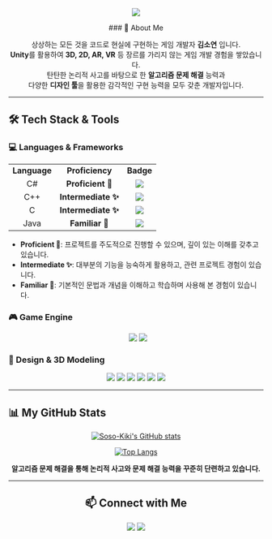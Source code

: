 
  <p align="center">
  <img src="https://capsule-render.vercel.app/api?type=waving&color=0:E0F8FF,100:87CEEB&height=300&section=header&text=Hello,%20I'm%20%EA%B9%80%EC%86%8C%EC%97%B0!&fontSize=70&animation=fadeIn&fontAlignY=38&desc=A%20Creative%20Game%20Developer%20&%20Problem%20Solver&descAlignY=51&descAlign=62"/>
</p>
<div align="center">
### 🚀 About Me

상상하는 모든 것을 코드로 현실에 구현하는 게임 개발자 **김소연** 입니다. <br>
**Unity**를 활용하여 **3D, 2D, AR, VR** 등 장르를 가리지 않는 게임 개발 경험을 쌓았습니다.<br>
탄탄한 논리적 사고를 바탕으로 한 **알고리즘 문제 해결** 능력과<br>
다양한 **디자인 툴**을 활용한 감각적인 구현 능력을 모두 갖춘 개발자입니다.

</div>

---

## 🛠️ Tech Stack & Tools

### 💻 Languages & Frameworks
<table>
  <tr>
    <td align="center"><strong>Language</strong></td>
    <td align="center"><strong>Proficiency</strong></td>
    <td align="center"><strong>Badge</strong></td>
  </tr>
  <tr>
    <td align="center">C#</td>
    <td align="center"><b>Proficient 🚀</b></td>
    <td align="center"><img src="https://img.shields.io/badge/C%23-239120?style=for-the-badge&logo=c-sharp&logoColor=white"></td>
  </tr>
  <tr>
    <td align="center">C++</td>
    <td align="center"><b>Intermediate ✨</b></td>
    <td align="center"><img src="https://img.shields.io/badge/C%2B%2B-00599C?style=for-the-badge&logo=c%2B%2B&logoColor=white"></td>
  </tr>
 
  <tr>
    <td align="center">C</td>
     <td align="center"><b>Intermediate ✨</b></td>
    <td align="center"><img src="https://img.shields.io/badge/C-A8B9CC?style=for-the-badge&logo=c&logoColor=white"></td>
  </tr>
 <tr>
    <td align="center">Java</td>
   
 <td align="center"><b>Familiar 🌱</b></td>
    <td align="center"><img src="https://img.shields.io/badge/Java-ED8B00?style=for-the-badge&logo=openjdk&logoColor=white"></td>
  </tr>
</table>

* **Proficient 🚀**: 프로젝트를 주도적으로 진행할 수 있으며, 깊이 있는 이해를 갖추고 있습니다.
* **Intermediate ✨**: 대부분의 기능을 능숙하게 활용하고, 관련 프로젝트 경험이 있습니다.
* **Familiar 🌱**: 기본적인 문법과 개념을 이해하고 학습하며 사용해 본 경험이 있습니다.

### 🎮 Game Engine

<div align="center">
  <img src="https://img.shields.io/badge/Unity-100000?style=for-the-badge&logo=unity&logoColor=white" />
  <img src="https://img.shields.io/badge/Unreal%20Engine-000000?style=for-the-badge&logo=unrealengine&logoColor=white" />
</div>

### 🎨 Design & 3D Modeling
<div align="center">
  <img src="https://img.shields.io/badge/Figma-F24E1E?style=for-the-badge&logo=figma&logoColor=white" />
  <img src="https://img.shields.io/badge/Adobe%20Photoshop-31A8FF?style=for-the-badge&logo=Adobe%20Photoshop&logoColor=white" />
  <img src="https://img.shields.io/badge/Adobe%20Illustrator-FF9A00?style=for-the-badge&logo=Adobe%20Illustrator&logoColor=white" />
  <img src="https://img.shields.io/badge/Adobe%20Premiere%20Pro-9999FF?style=for-the-badge&logo=Adobe%20Premiere%20Pro&logoColor=white" />
  <img src="https://img.shields.io/badge/3ds%20Max-FF4F00?style=for-the-badge&logo=3dsmax&logoColor=white" />
  <img src="https://img.shields.io/badge/Maya-229A8E?style=for-the-badge&logo=autodesk-maya&logoColor=white" />
</div>

---
## 📊 My GitHub Stats

<div align="center">

[![Soso-Kiki's GitHub stats](https://github-readme-stats.vercel.app/api?username=Soso-Kiki&show_icons=true&theme=dark)](https://github.com/anuraghazra/github-readme-stats)

[![Top Langs](https://github-readme-stats.vercel.app/api/top-langs/?username=Soso-Kiki&layout=compact&theme=dark)](https://github.com/anuraghazra/github-readme-stats)



**알고리즘 문제 해결을 통해 논리적 사고와 문제 해결 능력을 꾸준히 단련하고 있습니다.**


---

## 📫 Connect with Me

<div align="center">
  <a href="mailto:polytechid10@gmail.com"><img src="https://img.shields.io/badge/Gmail-D14836?style=for-the-badge&logo=gmail&logoColor=white"></a> 
  <a href="mailto:[soyeonid10@naver.com]"><img src="https://img.shields.io/badge/Naver-03C75A?style=for-the-badge&logo=naver&logoColor=white"></a>
</div>

  <!--<a href="[YOUR_BLOG_URL]"><img src="https://img.shields.io/badge/Blog-1D1D1D?style=for-the-badge&logo=velog&logoColor=white"></a>
  </div>-->
<!--
**Soso-Kiki/Soso-Kiki** is a ✨ _special_ ✨ repository because its `README.md` (this file) appears on your GitHub profile.

Here are some ideas to get you started:

- 🔭 I’m currently working on ...
- 🌱 I’m currently learning ...
- 👯 I’m looking to collaborate on ...
- 🤔 I’m looking for help with ...
- 💬 Ask me about ...
- 📫 How to reach me: ...
- 😄 Pronouns: ...
- ⚡ Fun fact: ...
-->
